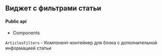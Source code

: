 ## Виджет с фильтрами статьи

#### Public api

-   Components

`ArticlesFilters` - Компонент-контейнер для блока с дополнительной информацией статьи
